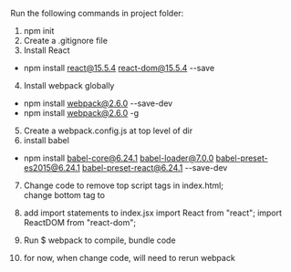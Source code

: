 Run the following commands in project folder:
1. npm init
2. Create a .gitignore file
3. Install React
- npm install react@15.5.4 react-dom@15.5.4 --save
4. Install webpack globally
- npm install webpack@2.6.0 --save-dev
- npm install webpack@2.6.0 -g
5. Create a webpack.config.js at top level of dir
6. install babel  
- npm install babel-core@6.24.1 babel-loader@7.0.0 babel-preset-es2015@6.24.1 babel-preset-react@6.24.1 --save-dev

7. Change code to remove top script tags in index.html;  
change bottom tag to <script src="build/app.bundle.js"></script>

8. add import statements to index.jsx
import React from "react";
import ReactDOM from "react-dom";

9. Run $ webpack to compile, bundle code

10. for now, when change code, will need to rerun webpack
